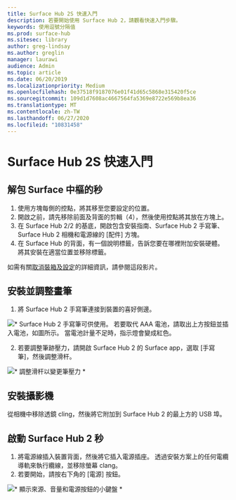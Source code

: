 ```yaml
---
title: Surface Hub 2S 快速入門
description: 若要開始使用 Surface Hub 2，請觀看快速入門步驟。
keywords: 使用逗號分隔值
ms.prod: surface-hub
ms.sitesec: library
author: greg-lindsay
ms.author: greglin
manager: laurawi
audience: Admin
ms.topic: article
ms.date: 06/20/2019
ms.localizationpriority: Medium
ms.openlocfilehash: 0e37518f9187076e01f41d65c5868e315420f5ce
ms.sourcegitcommit: 109d1d7608ac4667564fa5369e8722e569b8ea36
ms.translationtype: MT
ms.contentlocale: zh-TW
ms.lasthandoff: 06/27/2020
ms.locfileid: "10831458"
---
```

# Surface Hub 2S 快速入門

##  <a name="unpack-surface-hub-2s"></a>解包 Surface 中樞的秒

1. 使用方塊每側的控點，將其移至您要設定的位置。
2. 開啟之前，請先移除前面及背面的剪輯（4），然後使用控點將其放在方塊上。
3. 在 Surface Hub 2/2 的基底，開啟包含安裝指南、Surface Hub 2 手寫筆、Surface Hub 2 相機和電源線的 [配件] 方塊。
4. 在 Surface Hub 的背面，有一個說明標籤，告訴您要在哪裡附加安裝硬體。 將其安裝在適當位置並移除標籤。

如需有關[取消裝箱及設定](https://youtu.be/fCrxdNXvru4)的詳細資訊，請參閱這段影片。

##  <a name="install-and-adjust-pen"></a>安裝並調整畫筆

1. 將 Surface Hub 2 手寫筆連接到裝置的喜好側邊。

![* Surface Hub 2 手寫筆可供使用。 若要取代 AAA 電池，請取出上方按鈕並插入電池，如圖所示。 當電池計量不足時，指示燈會變成紅色。](images/sh2-pen.png) <br>

2. 若要調整筆跡壓力，請開啟 Surface Hub 2 的 Surface app，選取 [手寫筆]，然後調整滑杆。

![* 調整滑杆以變更筆壓力 *](images/sh2-pen-pressure.png) <br>

##  <a name="install-camera"></a>安裝攝影機

從相機中移除透鏡 cling，然後將它附加到 Surface Hub 2 的最上方的 USB 埠。

##  <a name="start-surface-hub-2s"></a>啟動 Surface Hub 2 秒

1. 將電源線插入裝置背面，然後將它插入電源插座。 透過安裝方案上的任何電纜導軌來執行纜線，並移除螢幕 clang。
2. 若要開始，請按右下角的 [電源] 按鈕。

![* 顯示來源、音量和電源按鈕的小鍵盤 *](images/sh2-keypad.png) <br>
